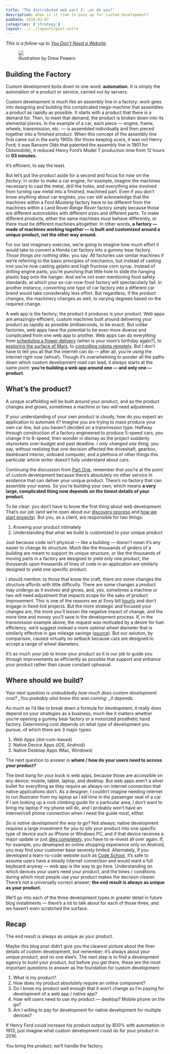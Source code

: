 ```yaml
---
title: 'The distributed web part 2: …or do you?'
description: when is it time to pony up for custom development?
pubDate: 2016-02-07
categories: ['strategy']
layout: ../../layouts/post.astro
---
```


_This is a follow-up to [You Don’t Need a Website](/blog/distributed-web-pt-1/)_.

<figure><img src="/assets/posts/distributed-web-pt-2/2016-02-distributed-web-pt-2.jpg"><figcaption>Illustration by
Drew Powers</figcaption></figure>

## Building the Factory

Custom development boils down to one word: **automation.** It is simply the automation of a product
or service, carried out by servers.

Custom development is much like an assembly line in a factory: work goes into designing and building
this complicated mega-machine that assembles a product as rapidly as possible. It starts with a
product that there is a demand for. Then, to meet that demand, the product is broken down into its
elemental pieces. In the example of a car, each piece — engine, frame, wheels, transmission, etc. —
is assembled individually and then pieced together into a finished product. When this concept of the
assembly line first came out in the early 1900s (for those keeping score, it was not Henry Ford; it
was Ransom Olds that patented the assembly line in 1901 for Oldsmobile), it reduced Henry Ford’s
Model T production time from 12 hours to **93 minutes.**

It’s efficient, to say the least.

But let’s put the product aside for a second and focus for now on the _factory_: in order to _make_
a car engine, for example, imagine the machines necessary to cast the metal, drill the holes, and
everything else involved from turning raw metal into a finished, machined part. Even if you don’t
know anything about car engines, you can still acknowledge that the machines within a Ford _Mustang_
factory have to be different from the machines within a Land Rover _Range Rover_ factory simply
because those are different automobiles with different sizes and different parts. To make different
products, either the same machines must behave differently, or there must be different machines
altogether. In other words, **a factory — made of machines working together — is built and
customized around a unique product, not the other way around.**

For our last imaginary exercise, we’re going to imagine how much effort it would take to convert a
Honda car factory into a gummy bear factory. _Those things are nothing alike_, you say. All
factories use similar machines if we’re referring to the basic principles of mechanics, but instead
of casting iron you’re now casting gelatin and high fructose corn syrup. Instead of drilling engine
parts, you’re punching that little hole to slide the hanging plastic bag onto the hanger. And we’re
not even mentioning food safety standards, at which your ex-car-now-food factory will spectacularly
fail. In another instance, converting one type of car factory into a different car brand would take
considerably less effort. But regardless, if the product changes, the machinery changes as well, to
varying degrees based on the required change.

A web app is the factory; the product it produces is _your_ product. Web apps are
amazingly-efficient, custom machines built around delivering your product as rapidly as possible
(milliseconds, to be exact). But unlike factories, web apps have the potential to be even more
diverse and complicated from one web app to another. Web apps can do everything from
[scheduling a flower delivery](https://postmates.com/) (when is your mom’s birthday again?), to
[exploring the surface of Mars](https://eyes.nasa.gov/curiosity/), to
[controlling robots remotely](https://www.particle.io/). But I don’t have to tell you all that the
internet can do — after all, you’re using the internet right now (whoa!). Though it’s overwhelming
to ponder all the paths down which custom development road can lead, it always starts at the same
point: **you’re building a web app around one — and only one — product.**

## What’s the product?

A unique scaffolding will be built around your product, and as the product changes and grows,
sometimes a machine or two will need adjustment.

If your understanding of your own product is cloudy, how do you expect an application to automate
it? Imagine you are trying to mass produce your own car line, but you haven’t decided on a
transmission type. Halfway through construction of a factory engineered to produce 5-speed cars, you
change it to 6-speed, then wonder in dismay as the project suddenly skyrockets over-budget and past
deadline. _I only changed one thing,_ you say, without realizing that one decision affected the
driveshaft, gearbox, dashboard interior, onboard computer, and a plethora of other things this
particular article writer doesn’t fully understand about cars.

Continuing the discussion from
[Part One](https://blog.madewithenvy.com/the-distributed-web-part-1-you-dont-need-a-website-7d3b69243a5d),
remember that you’re at the point of custom development because there’s absolutely no other service
in existence that can deliver your unique product. There’s no factory that can assemble your wares.
So you’re building your own, which means **a very large, complicated thing now depends on the
tiniest details of your product.**

To be clear: you don’t have to know the first thing about web development. That’s our job (and we’re
open about our
[discovery process](http://madewithenvy.com/ecosystem/articles/2015/discovery-meetings/) and
[how we start projects](http://madewithenvy.com/process)). But you, as a client, are responsible for
two things:

1. Knowing your product intimately
1. Understanding that what we build is customized to your unique product

Just because code isn’t physical — like a building — doesn’t mean it’s any easier to change its
structure. Much like the thousands of girders of a building are meant to support its unique
structure, or like the thousands of moving parts in a factory are designed to yield only one
product, the thousands upon thousands of lines of code in an application are similarly designed to
yield one specific product.

I should mention: to those that know the craft, there _are_ some changes the structure affords with
little difficulty. There are some changes a product may undergo as it evolves and grows, and, yes,
sometimes a machine or two will need adjustment that impacts scope for the sake of product
improvement. This is one of the reasons we at Envy bill [hourly](http://madewithenvy.com/process)
and don’t engage in fixed-bid projects. But the more strategic and focused your changes are, the
more you’ll lessen the negative impact of change, and the more time and money you’ll save in the
development process. If, in the transmission example above, the request was motivated by a desire
for fuel efficiency, we’d suggest instead a more optimal wheel diameter that is similarly effective
in gas mileage savings
([source](http://www.tuneruniversity.com/blog/2011/04/wheel-tech-part-iii-wheel-diameters-effect-on-performance/)).
But our solution, by comparison, caused virtually no setback because cars are designed to accept a
range of wheel diameters.

It’s as much your job to know your product as it is our job to guide you through improvements as
efficiently as possible that _support_ and _enhance_ your product rather than cause constant
upheaval.

## Where should we build?

Your next question is undoubtedly _how much does custom development cost? \_You probably also knew
this was coming: \_it depends._

As much as I’d like to break down a formula for development, it really does depend on your
strategies as a business, much like it matters whether you’re opening a gummy bear factory or a
motorized prosthetic hand factory. Determining cost depends on what _type_ of development you
pursue, of which there are 3 major types:

1. Web Apps (dot-com-based)
1. Native Device Apps (iOS, Android)
1. Native Desktop Apps (Mac, Windows)

The next question to answer is **where / how do your users need to access your product?**

The best bang for your buck is web apps, because those are accessible on any device: mobile, tablet,
laptop, and desktop. But web apps aren’t a silver bullet for everything as they require an always-on
internet connection that native applications don’t. As a designer, I couldn’t imagine needing
internet to run Illustrator from my laptop as I kill time in the passenger seat of a car. If I am
looking up a rock climbing guide for a particular area, I don’t want to bring my laptop if my phone
will do, and I probably won’t have an internet/cell phone connection when I need the guide most,
either.

_So is native development the way to go?_ Not always; native development requires a large investment
for you to silo your product into one specific type of device such as iPhone or Windows PC, and if
that device receives a major update or just
[dies completely](http://www.theverge.com/2015/9/9/9292695/amazon-fire-phone-sales-end), you have to
re-invest all over again. If, for example, you developed an online shopping experience only on
Android, you may find your customer base severely limited. Alternately, if you developed a
learn-to-code website such as [Code School](https://www.codeschool.com/), it’s safe to assume users
have a steady internet connection and would want a full keyboard anyway — web app is the way to go
here. Understanding on which devices your users need your product, and the times / conditions during
which most people use your product makes the decision clearer. There’s not a universally correct
answer; **the end result is always as unique as your product.**

We’ll go into each of the three development types in greater detail in future blog installments —
there’s a lot to talk about for each of those three, and we haven’t even scratched the surface.

## Recap

The end result is always as unique as your product.

Maybe this blog post didn’t give you the clearest picture about the finer details of custom
development, but remember: it’s always about _your unique product_, and no one else’s. The next step
is to find a development agency to build your product, but before you get there, these are the most
important questions to answer as the foundation for custom development:

1. What is my product?
1. How does my product absolutely require an online component?
1. Do I know my product well enough that it won’t change as I’m paying for development of a web app
   / native app?
1. How will users need to use my product — desktop? Mobile phone on the go?
1. Am I willing to pay for development for native development for multiple devices?

If Henry Ford could increase his product output by 800% with automation in 1913, just imagine what
custom development could do for your product in 2016.

You bring the product; we’ll handle the factory.

